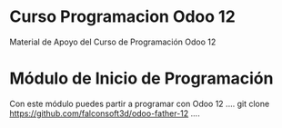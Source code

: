 # Curso Programacion Odoo 12
Material de Apoyo del Curso de Programación Odoo 12


# Módulo de Inicio de Programación
Con este módulo puedes partir a programar con Odoo 12
....
git clone https://github.com/falconsoft3d/odoo-father-12
....
